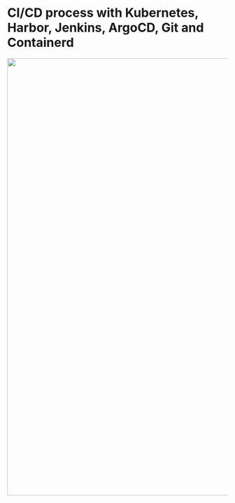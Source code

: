 # CI/CD process with Kubernetes, Harbor, Jenkins, ArgoCD, Git and Containerd


<img src="https://github.com/Josemyr1993/jenkins_argo_cd_harbor_docker_kubernetes/blob/main/CI_CD_new.gif" heigh="100" width="1000">

